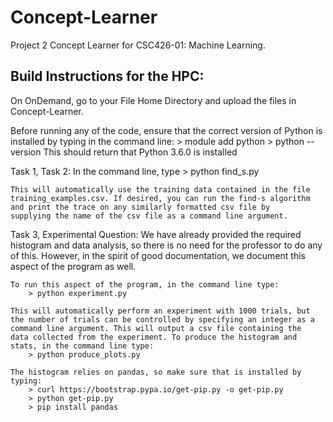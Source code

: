 # Concept-Learner
Project 2 Concept Learner for CSC426-01: Machine Learning.

## Build Instructions for the HPC:

On OnDemand, go to your File Home Directory and upload the files in Concept-Learner. 

Before running any of the code, ensure that the correct version of Python 
is installed by typing in the command line:
	> module add python
	> python --version 
This should return that Python 3.6.0 is installed

Task 1, Task 2: 
	In the command line, type
		> python find_s.py

	This will automatically use the training data contained in the file
	training_examples.csv. If desired, you can run the find-s algorithm
	and print the trace on any similarly formatted csv file by 
	supplying the name of the csv file as a command line argument.

Task 3, Experimental Question:
	We have already provided the required histogram and data analysis, 
	so there is no need for the professor to do any of this. However, in
	the spirit of good documentation, we document this aspect of the 
	program as well. 
	
	To run this aspect of the program, in the command line type:
		> python experiment.py

	This will automatically perform an experiment with 1000 trials, but 
	the number of trials can be controlled by specifying an integer as a
	command line argument. This will output a csv file containing the 
	data collected from the experiment. To produce the histogram and 
	stats, in the command line type:
		> python produce_plots.py

	The histogram relies on pandas, so make sure that is installed by typing:
		> curl https://bootstrap.pypa.io/get-pip.py -o get-pip.py
		> python get-pip.py
		> pip install pandas

	


